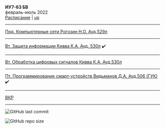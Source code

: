
**ИУ7-63 БВ** \
февраль-июль 2022 \
[Расписание](https://isot.bmstu.ru/2edu/shedule/) | [up](https://github.com/dKosarevsky/iu7/blob/master/README.md)
____________________________________
[Пнд. Компьютерные сети Рогозин Н.О. Ауд.529л](8sem/networks.md)
____________________________________
[Вт. Защита информации Кивва К.А. Ауд. 530л](8sem/infosec.md) ✔️
____________________________________
[Вт. Обработка цифровых сигналов Кивва К.А. Ауд.530л](8sem/opencv.md) 
____________________________________
[Пт. Программирование смарт-устройств Видьманов Д.А. Ауд.506 (ГУК)](8sem/mobile.md) ✔️
____________________________________

[ВКР](https://github.com/dKosarevsky/bmstu_BGQW) 

___

![GitHub last commit](https://img.shields.io/github/last-commit/dKosarevsky/iu7?style=for-the-badge)

![GitHub repo size](https://img.shields.io/github/repo-size/dKosarevsky/iu7?style=for-the-badge)
